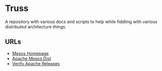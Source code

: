 # Truss

A repository with various docs and scripts to help while fiddling with various distributed architecture things.

## URLs
- [Mesos Homepage](https://mesos.apache.org/)
- [Apache Mesos Dist](https://archive.apache.org/dist/mesos/)
- [Verify Apache Releases](https://apache.org/info/verification.html)

